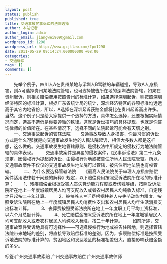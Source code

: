 ```yaml
---
layout: post
status: publish
published: true
title: 交通事故民事诉讼的法院选择
author: 本站记者
author_login: admin
author_email: jiangwei909@gmail.com
wordpress_id: 1298
wordpress_url: http://www.gzjtlaw.com/?p=1298
date: 2011-05-29 09:14:24.000000000 +08:00
categories:
- 交通诉讼
tags: []
comments: []
---
```

　　先举个例子，四川人A在贵州某地与深圳人B驾驶的车辆碰撞，导致A人身损害，则A可选择贵州某地法院管辖，也可选择被告所在地的深圳法院管辖，如果在贵州起诉，则相关赔偿费用按照贵州的标准计算，如果选择深圳起诉，则按照深圳经济特区的标准计算，根据广东省统计局的统计，深圳经济特区的各项标准均远远高于其它内地省份，所以，A选择在深圳起诉获赔金额将比在贵州起诉高出许多。当然，这个例子只是给大家提供一个选择的方法，具体怎么选择，还要根据实际情况而定，选高不选低是你要遵循的铁律。这就是诉讼技巧的具体提现，也就是你咨询律师的价值所在。在某些情况下，选择不同的法院起诉可能会有天壤之别。　　一、交通事故起诉的管辖法院　　交通事故导致人身损害，你最习惯的诉讼方式是什么?那就是向交通事故发生地的人民法院起诉，相信大多数人都是这样想，这么做的。交通事故发生地管辖原则，是侵权法中所规定的侵权行为地法院管辖的具体表现。　　交通事故案件是典型的侵权案件，《民事诉讼法》第二十九条规定，因侵权行为提起的诉讼，由侵权行为地或被告住所地人民法院管辖。所以，交通事故案件不仅仅的交通事故发生地法院可以管辖，被告住所地法院也有权管辖。　　二、为什么要选择管辖法院　　《最高人民法院关于审理人身损害赔偿案件适用法律若干问题的解释》规定，以下赔偿费用按照受诉法院所在地的标准计算：　　1、残疾赔偿金根据受害人丧失劳动能力程度或者伤残等级，按照受诉法院所在地上一年度城镇居民人均可支配收入或者农村居民人均纯收入标准，自定残之日起按二十年计算。　　2、被扶养人生活费根据扶养人丧失劳动能力程度，按照受诉法院所在地上一年度城镇居民人均消费性支出和农村居民人均年生活消费支出标准计算。　　3、丧葬费按照受诉法院所在地上一年度职工月平均工资标准，以六个月总额计算。　　4、死亡赔偿金按照受诉法院所在地上一年度城镇居民人均可支配收入或者农村居民人均纯收入标准，按二十年计算。　　如前所述，交通事故案件受诉地具有可选择性――可选择侵权行为地或被告住所地，则选择管辖法院带来地域的差别，将直接导致赔偿标准的差别。因为，多项赔偿标准是按照受诉地法院的标准计算的，贫困地区和发达地区的标准相差很大，直接影响获赔金额的多少。标签:广州交通事故索赔 广州交通事故赔偿 广州交通事故律师
